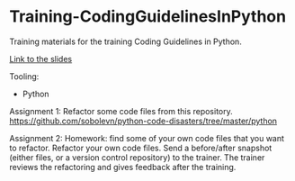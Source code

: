 # Training-CodingGuidelinesInPython
Training materials for the training Coding Guidelines in Python.

[Link to the slides](https://docs.google.com/presentation/d/1YK-gjdFi8NKN_fjVEl3Y0zFr4kOv2n5vDAdcQTplgqE/edit?usp=sharing)

Tooling:
- Python

Assignment 1:
Refactor some code files from this repository.
https://github.com/sobolevn/python-code-disasters/tree/master/python

Assignment 2:
Homework: find some of your own code files that you want to refactor.
Refactor your own code files. Send a before/after snapshot (either files, or a version control repository) to the trainer. The trainer reviews the refactoring and gives feedback after the training.
